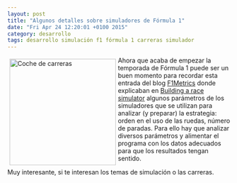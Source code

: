 ```yaml
---
layout: post
title: "Algunos detalles sobre simuladores de Fórmula 1"
date: "Fri Apr 24 12:20:01 +0100 2015"
category: desarrollo
tags: desarrollo simulación f1 fórmula 1 carreras simulador 
---
```





<a href="https://www.flickr.com/photos/fernand0/11389124616/in/set-72157648689436430" title="Carrera"><img src="https://farm8.staticflickr.com/7358/11389124616_31a92e6e4d_m.jpg" width="240"  alt="Coche de carreras" style="float:left; margin:5px"></a>

Ahora que acaba de empezar la temporada de Fórmula 1 puede ser un buen momento para recordar esta entrada del blog [F1Metrics](https://f1metrics.wordpress.com/) donde explicaban en [Building a race simulator](https://f1metrics.wordpress.com/2014/10/03/building-a-race-simulator/) algunos parámetros de los simuladores que se utilizan para analizar (y preparar) la estrategia: orden en el uso de las ruedas, número de paradas. Para ello hay que analizar diversos parámetros y alimentar el programa con los datos adecuados para que los resultados tengan sentido.

Muy interesante, si te interesan los temas de simulación o las carreras.
